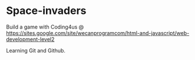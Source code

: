 # Space-invaders
Build a game with Coding4us @ https://sites.google.com/site/wecanprogramcom/html-and-javascript/web-development-level2

Learning Git and Github.